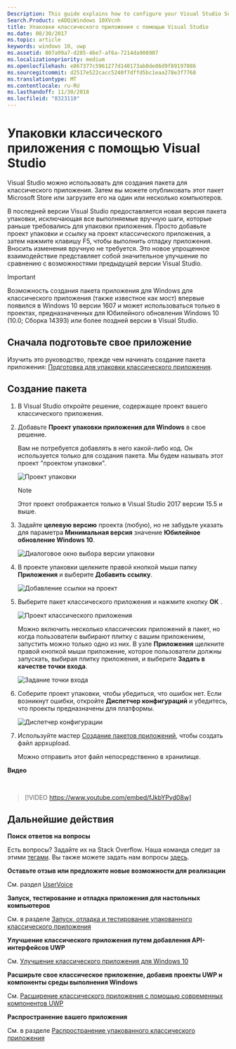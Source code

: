 ```yaml
---
Description: This guide explains how to configure your Visual Studio Solution to edit, debug, and package desktop application.
Search.Product: eADQiWindows 10XVcnh
title: Упаковки классического приложения с помощью Visual Studio
ms.date: 08/30/2017
ms.topic: article
keywords: windows 10, uwp
ms.assetid: 807a99a7-d285-46e7-af6a-7214da908907
ms.localizationpriority: medium
ms.openlocfilehash: e867377c5961277d140173ab0de86d9f89197086
ms.sourcegitcommit: d2517e522cacc5240f7dffd5bc1eaa278e3f7768
ms.translationtype: MT
ms.contentlocale: ru-RU
ms.lasthandoff: 11/30/2018
ms.locfileid: "8323110"
---
```

# <a name="package-a-desktop-application-by-using-visual-studio"></a>Упаковки классического приложения с помощью Visual Studio

Visual Studio можно использовать для создания пакета для классического приложения. Затем вы можете опубликовать этот пакет Microsoft Store или загрузите его на один или несколько компьютеров.

В последней версии Visual Studio предоставляется новая версия пакета упаковки, исключающая все выполняемые вручную шаги, которые раньше требовались для упаковки приложения. Просто добавьте проект упаковки и ссылку на проект классического приложения, а затем нажмите клавишу F5, чтобы выполнить отладку приложения. Вносить изменения вручную не требуется. Это новое упрощенное взаимодействие представляет собой значительное улучшение по сравнению с возможностями предыдущей версии Visual Studio.

>[!IMPORTANT]
>Возможность создания пакета приложения для Windows для классического приложения (также известное как мост) впервые появился в Windows 10 версии 1607 и может использоваться только в проектах, предназначенных для Юбилейного обновления Windows 10 (10.0; Сборка 14393) или более поздней версии в Visual Studio.

## <a name="first-prepare-your-application"></a>Сначала подготовьте свое приложение

Изучить это руководство, прежде чем начинать создание пакета приложения: [Подготовка для упаковки классического приложения](desktop-to-uwp-prepare.md).

<a id="new-packaging-project"/>

## <a name="create-a-package"></a>Создание пакета

1. В Visual Studio откройте решение, содержащее проект вашего классического приложения.

2. Добавьте **Проект упаковки приложения для Windows** в свое решение.

   Вам не потребуется добавлять в него какой-либо код. Он используется только для создания пакета. Мы будем называть этот проект "проектом упаковки".

   ![Проект упаковки](images/desktop-to-uwp/packaging-project.png)

   >[!NOTE]
   >Этот проект отображается только в Visual Studio 2017 версии 15.5 и выше.

3. Задайте **целевую версию** проекта (любую), но не забудьте указать для параметра **Минимальная версия** значение **Юбилейное обновление Windows 10**.

   ![Диалоговое окно выбора версии упаковки](images/desktop-to-uwp/packaging-version.png)

4. В проекте упаковки щелкните правой кнопкой мыши папку **Приложения** и выберите **Добавить ссылку**.

   ![Добавление ссылки на проект](images/desktop-to-uwp/add-project-reference.png)

5. Выберите пакет классического приложения и нажмите кнопку **ОК** .

   ![Проект классического приложения](images/desktop-to-uwp/reference-project.png)

   Можно включить несколько классических приложений в пакет, но когда пользователи выбирают плитку с вашим приложением, запустить можно только одно из них. В узле **Приложения** щелкните правой кнопкой мыши приложение, которое пользователи должны запускать, выбирая плитку приложения, и выберите **Задать в качестве точки входа**.

   ![Задание точки входа](images/desktop-to-uwp/entry-point-set.png)

6. Соберите проект упаковки, чтобы убедиться, что ошибок нет.  Если возникнут ошибки, откройте **Диспетчер конфигураций** и убедитесь, что проекты предназначены для платформы.

   ![Диспетчер конфигурации](images/desktop-to-uwp/config-manager.png)

7. Используйте мастер [Создание пакетов приложений](../packaging/packaging-uwp-apps.md), чтобы создать файл appxupload.

   Можно отправить этот файл непосредственно в хранилище.

**Видео**

&nbsp;
> [!VIDEO https://www.youtube.com/embed/fJkbYPyd08w]

## <a name="next-steps"></a>Дальнейшие действия

**Поиск ответов на вопросы**

Есть вопросы? Задайте их на Stack Overflow. Наша команда следит за этими [тегами](http://stackoverflow.com/questions/tagged/project-centennial+or+desktop-bridge). Вы также можете задать нам вопросы [здесь](https://social.msdn.microsoft.com/Forums/en-US/home?filter=alltypes&sort=relevancedesc&searchTerm=%5BDesktop%20Converter%5D).

**Оставьте отзыв или предложите новые возможности для реализации**

См. раздел [UserVoice](https://wpdev.uservoice.com/forums/110705-universal-windows-platform/category/161895-desktop-bridge-centennial)

**Запуск, тестирование и отладка приложения для настольных компьютеров**

См. в разделе [Запуск, отладка и тестирование упакованного классического приложения](desktop-to-uwp-debug.md)

**Улучшение классического приложения путем добавления API-интерфейсов UWP**

См. [Улучшение классического приложения для Windows 10](desktop-to-uwp-enhance.md)

**Расширьте свое классическое приложение, добавив проекты UWP и компоненты среды выполнения Windows**

См. [Расширение классического приложения с помощью современных компонентов UWP](desktop-to-uwp-extend.md)

**Распространение вашего приложения**

См. в разделе [Распространение упакованного классического приложения](desktop-to-uwp-distribute.md)
